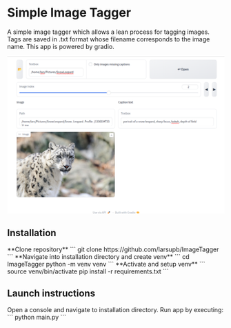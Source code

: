 <h1>Simple Image Tagger</h1>
<p>
A simple image tagger which allows a lean process for tagging images. 
Tags are saved in .txt format whose filename corresponds to the image name. This app is powered by gradio.
</p>

<img width="512" src="./examples/example01.png">

<h2>Installation</h2>
**Clone repository** 
```
git clone https://github.com/larsupb/ImageTagger
```
**Navigate into installation directory and create venv**
```
cd ImageTagger
python -m venv venv
```
**Activate and setup venv**
```
source venv/bin/activate
pip install -r requirements.txt
```

<h2>Launch instructions</h2>
Open a console and navigate to installation directory. 
Run app by executing: 
```
python main.py
```

